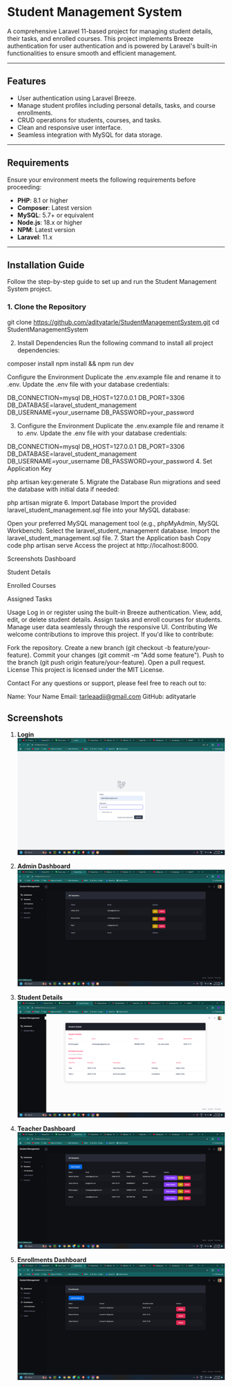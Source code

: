 # **Student Management System**

A comprehensive Laravel 11-based project for managing student details, their tasks, and enrolled courses. This project implements Breeze authentication for user authentication and is powered by Laravel's built-in functionalities to ensure smooth and efficient management.

---

## **Features**

- User authentication using Laravel Breeze.
- Manage student profiles including personal details, tasks, and course enrollments.
- CRUD operations for students, courses, and tasks.
- Clean and responsive user interface.
- Seamless integration with MySQL for data storage.

---

## **Requirements**

Ensure your environment meets the following requirements before proceeding:

- **PHP**: 8.1 or higher
- **Composer**: Latest version
- **MySQL**: 5.7+ or equivalent
- **Node.js**: 18.x or higher
- **NPM**: Latest version
- **Laravel**: 11.x

---

## **Installation Guide**

Follow the step-by-step guide to set up and run the Student Management System project.

### **1. Clone the Repository**

git clone https://github.com/adityatarle/StudentManagementSystem.git
cd StudentManagementSystem

2. Install Dependencies
Run the following command to install all project dependencies:


composer install
npm install && npm run dev

Configure the Environment
Duplicate the .env.example file and rename it to .env.
Update the .env file with your database credentials:

DB_CONNECTION=mysql
DB_HOST=127.0.0.1
DB_PORT=3306
DB_DATABASE=laravel_student_management
DB_USERNAME=your_username
DB_PASSWORD=your_password

3. Configure the Environment
Duplicate the .env.example file and rename it to .env.
Update the .env file with your database credentials:

DB_CONNECTION=mysql
DB_HOST=127.0.0.1
DB_PORT=3306
DB_DATABASE=laravel_student_management
DB_USERNAME=your_username
DB_PASSWORD=your_password
4. Set Application Key

php artisan key:generate
5. Migrate the Database
Run migrations and seed the database with initial data if needed:


php artisan migrate
6. Import Database
Import the provided laravel_student_management.sql file into your MySQL database:

Open your preferred MySQL management tool (e.g., phpMyAdmin, MySQL Workbench).
Select the laravel_student_management database.
Import the laravel_student_management.sql file.
7. Start the Application
bash
Copy code
php artisan serve
Access the project at http://localhost:8000.

Screenshots
Dashboard

Student Details

Enrolled Courses

Assigned Tasks

Usage
Log in or register using the built-in Breeze authentication.
View, add, edit, or delete student details.
Assign tasks and enroll courses for students.
Manage user data seamlessly through the responsive UI.
Contributing
We welcome contributions to improve this project. If you'd like to contribute:

Fork the repository.
Create a new branch (git checkout -b feature/your-feature).
Commit your changes (git commit -m "Add some feature").
Push to the branch (git push origin feature/your-feature).
Open a pull request.
License
This project is licensed under the MIT License.

Contact
For any questions or support, please feel free to reach out to:

Name: Your Name
Email: tarleaadii@gmail.com
GitHub: adityatarle



## Screenshots

1. **Login**
   ![Dashboard Screenshot](Project_Screenshots/login.png)

2. **Admin Dashboard**
   ![Dashboard Screenshot](Project_Screenshots/teachers-list.png)

3. **Student Details**
   ![Student Details Screenshot](Project_Screenshots/student-details.png)

4. **Teacher Dashboard**
   ![Enrolled Courses Screenshot](Project_Screenshots/students-list.png)

5. **Enrollments Dashboard**
   ![Enrolled Courses Screenshot](Project_Screenshots/enrollments-list.png)

